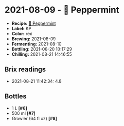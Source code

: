 # 2021-08-09 - 🌿 Peppermint

* **Recipe:** [🌿 Peppermint](../../recipes/mint.md)
* **Label:** KP
* **Color:** red
* **Brewing:** 2021-08-09
* **Fermenting:** 2021-08-10
* **Bottling:** 2021-08-20 10:17:29
* **Chilling:** 2021-08-21 14:46:55

## Brix readings

* 2021-08-21 11:42:34: 4.8

## Bottles

* 1 L **[#6]**
* 500 ml **[#7]**
* Growler (64 fl oz) **[#8]**
